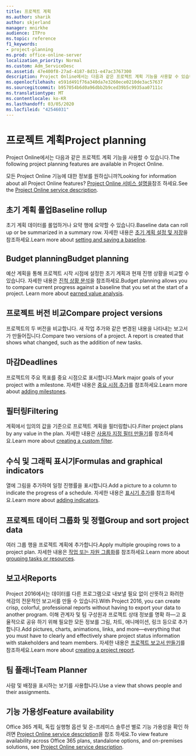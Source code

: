 ```yaml
---
title: 프로젝트 계획
ms.author: sharik
author: skjerland
manager: mnirkhe
audience: ITPro
ms.topic: reference
f1_keywords:
- project-planning
ms.prod: office-online-server
localization_priority: Normal
ms.custom: Adm_ServiceDesc
ms.assetid: 47e400f8-27ad-4187-8d31-e47ac3767300
description: Project Online에서는 다음과 같은 프로젝트 계획 기능을 사용할 수 있습니다.
ms.openlocfilehash: e591d491f76a340da7e3260ece0210de3ac57637
ms.sourcegitcommit: b957054b6d0a96dbb2b9ced39b5c9935aa07111c
ms.translationtype: MT
ms.contentlocale: ko-KR
ms.lasthandoff: 03/05/2020
ms.locfileid: "42546031"
---
```

# <a name="project-planning"></a><span data-ttu-id="1bb5d-103">프로젝트 계획</span><span class="sxs-lookup"><span data-stu-id="1bb5d-103">Project planning</span></span>

<span data-ttu-id="1bb5d-104">Project Online에서는 다음과 같은 프로젝트 계획 기능을 사용할 수 있습니다.</span><span class="sxs-lookup"><span data-stu-id="1bb5d-104">The following project planning features are available in Project Online.</span></span>
  
<span data-ttu-id="1bb5d-105">모든 Project Online 기능에 대한 정보를 원하십니까?</span><span class="sxs-lookup"><span data-stu-id="1bb5d-105">Looking for information about all Project Online features?</span></span> <span data-ttu-id="1bb5d-106">[Project Online 서비스 설명을](project-online-service-description.md)참조 하세요.</span><span class="sxs-lookup"><span data-stu-id="1bb5d-106">See the [Project Online service description](project-online-service-description.md).</span></span>
  
## <a name="baseline-rollup"></a><span data-ttu-id="1bb5d-107">초기 계획 롤업</span><span class="sxs-lookup"><span data-stu-id="1bb5d-107">Baseline rollup</span></span>

<span data-ttu-id="1bb5d-108">초기 계획 데이터를 롤업하거나 요약 행에 요약할 수 있습니다.</span><span class="sxs-lookup"><span data-stu-id="1bb5d-108">Baseline data can roll up or be summarized in a summary row.</span></span> <span data-ttu-id="1bb5d-109">자세한 내용은 [초기 계획 설정 및 저장](https://go.microsoft.com/fwlink/p/?LinkId=271346)을 참조하세요.</span><span class="sxs-lookup"><span data-stu-id="1bb5d-109">Learn more about [setting and saving a baseline](https://go.microsoft.com/fwlink/p/?LinkId=271346).</span></span>
  
## <a name="budget-planning"></a><span data-ttu-id="1bb5d-110">Budget planning</span><span class="sxs-lookup"><span data-stu-id="1bb5d-110">Budget planning</span></span>

<span data-ttu-id="1bb5d-p103">예산 계획을 통해 프로젝트 시작 시점에 설정한 초기 계획과 현재 진행 상황을 비교할 수 있습니다. 자세한 내용은 [진척 상황 분석](https://go.microsoft.com/fwlink/p/?LinkId=271336)을 참조하세요.</span><span class="sxs-lookup"><span data-stu-id="1bb5d-p103">Budget planning allows you to compare current progress against a baseline that you set at the start of a project. Learn more about [earned value analysis](https://go.microsoft.com/fwlink/p/?LinkId=271336).</span></span>
  
## <a name="compare-project-versions"></a><span data-ttu-id="1bb5d-113">프로젝트 버전 비교</span><span class="sxs-lookup"><span data-stu-id="1bb5d-113">Compare project versions</span></span>

<span data-ttu-id="1bb5d-p104">프로젝트의 두 버전을 비교합니다. 새 작업 추가와 같은 변경된 내용을 나타내는 보고서가 만들어집니다.</span><span class="sxs-lookup"><span data-stu-id="1bb5d-p104">Compare two versions of a project. A report is created that shows what changed, such as the addition of new tasks.</span></span>
  
## <a name="deadlines"></a><span data-ttu-id="1bb5d-116">마감</span><span class="sxs-lookup"><span data-stu-id="1bb5d-116">Deadlines</span></span>

<span data-ttu-id="1bb5d-117">프로젝트의 주요 목표를 중요 시점으로 표시합니다.</span><span class="sxs-lookup"><span data-stu-id="1bb5d-117">Mark major goals of your project with a milestone.</span></span> <span data-ttu-id="1bb5d-118">자세한 내용은 [중요 시점 추가](https://go.microsoft.com/fwlink/p/?LinkId=271339)를 참조하세요.</span><span class="sxs-lookup"><span data-stu-id="1bb5d-118">Learn more about [adding milestones](https://go.microsoft.com/fwlink/p/?LinkId=271339).</span></span>
  
## <a name="filtering"></a><span data-ttu-id="1bb5d-119">필터링</span><span class="sxs-lookup"><span data-stu-id="1bb5d-119">Filtering</span></span>

<span data-ttu-id="1bb5d-120">계획에서 임의의 값을 기준으로 프로젝트 계획을 필터링합니다.</span><span class="sxs-lookup"><span data-stu-id="1bb5d-120">Filter project plans by any value in the plan.</span></span> <span data-ttu-id="1bb5d-121">자세한 내용은 [사용자 지정 필터 만들기](https://go.microsoft.com/fwlink/p/?LinkId=271341)를 참조하세요.</span><span class="sxs-lookup"><span data-stu-id="1bb5d-121">Learn more about [creating a custom filter](https://go.microsoft.com/fwlink/p/?LinkId=271341).</span></span>
  
## <a name="formulas-and-graphical-indicators"></a><span data-ttu-id="1bb5d-122">수식 및 그래픽 표시기</span><span class="sxs-lookup"><span data-stu-id="1bb5d-122">Formulas and graphical indicators</span></span>

<span data-ttu-id="1bb5d-123">열에 그림을 추가하여 일정 진행률을 표시합니다.</span><span class="sxs-lookup"><span data-stu-id="1bb5d-123">Add a picture to a column to indicate the progress of a schedule.</span></span> <span data-ttu-id="1bb5d-124">자세한 내용은 [표시기 추가](https://go.microsoft.com/fwlink/p/?LinkId=271340)를 참조하세요.</span><span class="sxs-lookup"><span data-stu-id="1bb5d-124">Learn more about [adding indicators](https://go.microsoft.com/fwlink/p/?LinkId=271340).</span></span>
  
## <a name="group-and-sort-project-data"></a><span data-ttu-id="1bb5d-125">프로젝트 데이터 그룹화 및 정렬</span><span class="sxs-lookup"><span data-stu-id="1bb5d-125">Group and sort project data</span></span>

<span data-ttu-id="1bb5d-126">여러 그룹 행을 프로젝트 계획에 추가합니다.</span><span class="sxs-lookup"><span data-stu-id="1bb5d-126">Apply multiple grouping rows to a project plan.</span></span> <span data-ttu-id="1bb5d-127">자세한 내용은 [작업 또는 자원 그룹화](https://go.microsoft.com/fwlink/p/?LinkId=271326)를 참조하세요.</span><span class="sxs-lookup"><span data-stu-id="1bb5d-127">Learn more about [grouping tasks or resources](https://go.microsoft.com/fwlink/p/?LinkId=271326).</span></span>
  
## <a name="reports"></a><span data-ttu-id="1bb5d-128">보고서</span><span class="sxs-lookup"><span data-stu-id="1bb5d-128">Reports</span></span>

<span data-ttu-id="1bb5d-129">Project 2016에서는 데이터를 다른 프로그램으로 내보낼 필요 없이 산뜻하고 화려한 색감의 전문적인 보고서를 만들 수 있습니다.</span><span class="sxs-lookup"><span data-stu-id="1bb5d-129">With Project 2016, you can create crisp, colorful, professional reports without having to export your data to another program.</span></span> <span data-ttu-id="1bb5d-130">이해 관계자 및 팀 구성원과 프로젝트 상태 정보를 명확 하&mdash;고 효율적으로 공유 하기 위해 필요한 모든 정보를 그림, 차트, 애니메이션, 링크 등으로 추가 합니다.</span><span class="sxs-lookup"><span data-stu-id="1bb5d-130">Add pictures, charts, animations, links, and more&mdash;everything that you must have to clearly and effectively share project status information with stakeholders and team members.</span></span> <span data-ttu-id="1bb5d-131">자세한 내용은 [프로젝트 보고서 만들기](https://go.microsoft.com/fwlink/p/?LinkId=271349)를 참조하세요.</span><span class="sxs-lookup"><span data-stu-id="1bb5d-131">Learn more about [creating a project report](https://go.microsoft.com/fwlink/p/?LinkId=271349).</span></span>
  
## <a name="team-planner"></a><span data-ttu-id="1bb5d-132">팀 플래너</span><span class="sxs-lookup"><span data-stu-id="1bb5d-132">Team Planner</span></span>

<span data-ttu-id="1bb5d-133">사람 및 배정을 표시하는 보기를 사용합니다.</span><span class="sxs-lookup"><span data-stu-id="1bb5d-133">Use a view that shows people and their assignments.</span></span> 
  
## <a name="feature-availability"></a><span data-ttu-id="1bb5d-134">기능 가용성</span><span class="sxs-lookup"><span data-stu-id="1bb5d-134">Feature availability</span></span>

<span data-ttu-id="1bb5d-135">Office 365 계획, 독립 실행형 옵션 및 온-프레미스 솔루션 별로 기능 가용성을 확인 하려면 [Project Online service description](project-online-service-description.md)을 참조 하세요.</span><span class="sxs-lookup"><span data-stu-id="1bb5d-135">To view feature availability across Office 365 plans, standalone options, and on-premises solutions, see [Project Online service description](project-online-service-description.md).</span></span>
  